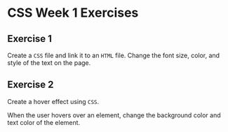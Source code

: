 # CSS Week 1 Exercises

## Exercise 1

Create a `CSS` file and link it to an `HTML` file.
Change the font size, color, and style of the text on the page.

## Exercise 2

Create a hover effect using `CSS`.

When the user hovers over an element, change the background color and text color of the element.
